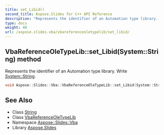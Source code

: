 ```yaml
---
title: set_Libid()
second_title: Aspose.Slides for C++ API Reference
description: "Represents the identifier of an Automation type library. Write System::String."
type: docs
weight: 40
url: /aspose.slides.vba/vbareferenceoletypelib/set_libid/
---
```

## VbaReferenceOleTypeLib::set_Libid(System::String) method


Represents the identifier of an Automation type library. Write [System::String](../../../system/string/).

```cpp
void Aspose::Slides::Vba::VbaReferenceOleTypeLib::set_Libid(System::String value) override
```

## See Also

* Class [String](../../../system/string/)
* Class [VbaReferenceOleTypeLib](../)
* Namespace [Aspose::Slides::Vba](../../)
* Library [Aspose.Slides](../../../)